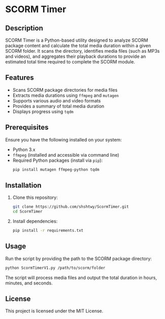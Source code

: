# SCORM Timer

## Description
SCORM Timer is a Python-based utility designed to analyze SCORM package content and calculate the total media duration within a given SCORM folder. It scans the directory, identifies media files (such as MP3s and videos), and aggregates their playback durations to provide an estimated total time required to complete the SCORM module.

## Features
- Scans SCORM package directories for media files
- Extracts media durations using `ffmpeg` and `mutagen`
- Supports various audio and video formats
- Provides a summary of total media duration
- Displays progress using `tqdm`

## Prerequisites
Ensure you have the following installed on your system:
- Python 3.x
- `ffmpeg` (installed and accessible via command line)
- Required Python packages (install via `pip`):
  ```sh
  pip install mutagen ffmpeg-python tqdm
  ```

## Installation
1. Clone this repository:
   ```sh
   git clone https://github.com/shshtwy/ScormTimer.git
   cd ScormTimer
   ```
2. Install dependencies:
   ```sh
   pip install -r requirements.txt
   ```

## Usage
Run the script by providing the path to the SCORM package directory:
```sh
python ScormTimerV1.py /path/to/scorm/folder
```

The script will process media files and output the total duration in hours, minutes, and seconds.

## License
This project is licensed under the MIT License.


